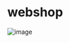 # webshop
![image](https://user-images.githubusercontent.com/94843275/222123472-d918bde7-6ca2-4e6e-8b2c-dc98c5d6caa4.png)

